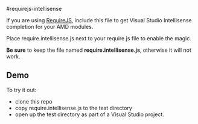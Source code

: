 #requirejs-intellisense

If you are using [RequireJS](http://requirejs.org), include this file to get Visual Studio Intellisense completion for your AMD modules.

Place require.intellisense.js next to your require.js file to enable the magic.

**Be sure** to keep the file named **require.intellisense.js**, otherwise it will not work.

## Demo

To try it out:

* clone this repo
* copy require.intellisense.js to the test directory
* open up the test directory as part of a Visual Studio project.

